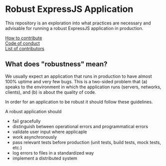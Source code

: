 # Robust ExpressJS Application

This repository is an exploration into what practices are necessary and advisable for running a robust ExpressJS application in production.

[How to contribute](CONTRIBUTING.md)  
[Code of conduct](CODE_OF_CONDUCT.md)  
[List of contributors](CONTRIBUTORS.md)

## What does "robustness" mean?

We usually expect an application that runs in production to have almost 100% uptime and very few bugs. This is a two-sided problem that (a) speaks to the environment in which the application runs (servers, networks, clients), and (b) is about the quality of code.

In order for an application to be robust it should follow these guidelines.

A robust application should

* fail gracefully
* distinguish between operational errors and programmatical errors
* validate user input where applicaple
* work asynchronously
* pass relevant tests before production (unit tests, build tests, mock tests, etc.)
* log errors to files in a standardized way
* implement a distributed system